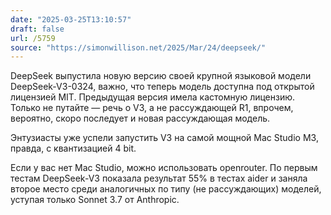 ```yaml
---
date: "2025-03-25T13:10:57"
draft: false
url: /5759
source: "https://simonwillison.net/2025/Mar/24/deepseek/"
---
```


DeepSeek выпустила новую версию своей крупной языковой модели DeepSeek-V3-0324, важно, что теперь модель доступна под открытой лицензией MIT. Предыдущая версия имела кастомную лицензию. Только не путайте — речь о V3, а не рассуждающей R1, впрочем, вероятно, скоро последует и новая рассуждающая модель.

Энтузиасты уже успели запустить V3 на самой мощной Mac Studio M3, правда, с квантизацией 4 bit. 

Если у вас нет Mac Studio, можно использовать openrouter. По первым тестам DeepSeek-V3 показала результат 55% в тестах aider и заняла второе место среди аналогичных по типу (не рассуждающих) моделей, уступая только Sonnet 3.7 от Anthropic.